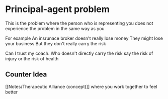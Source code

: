 # Principal-agent problem

This is the problem where the person who is representing you
does not experience the problem in the same way as you

For example
An insrunace broker
doesn't really lose money
They might lose your business
But they don't really carry the risk

Can I trust my coach. 
Who doesn't directly carry the risk
say the risk of injury
or the risk of health

## Counter Idea
[[Notes/Therapeutic Alliance (concept)]]
where you work together to feel better